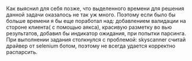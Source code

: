 Как выяснил для себя позже, что выделенного времени для решения данной задачи оказалось не так уж много.  Поэтому если было бы больше времени я бы еще поработал над: добавлением валидации на стороне клиента( с помощью аякса),  красивую разметку во вью результатов, добавил бы индикатор ожидания, при попытки парсинга. При выполнении задания столкнулся с проблемой: skyscanner считай драйвер от selenium ботом, поэтому не всегда удается корректно распарсить. 
